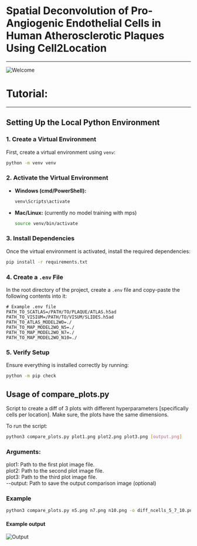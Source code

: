 # Spatial Deconvolution of Pro-Angiogenic Endothelial Cells in Human Atherosclerotic Plaques Using Cell2Location

---

![Welcome](https://github.com/user-attachments/assets/691aa3ec-b420-4ce6-ad26-b637c7683f3e)
# Tutorial:
---

## Setting Up the Local Python Environment

### 1. Create a Virtual Environment
First, create a virtual environment using `venv`:

```sh
python -m venv venv
```

### 2. Activate the Virtual Environment
- **Windows (cmd/PowerShell):**
  ```sh
  venv\Scripts\activate
  ```
- **Mac/Linux:** (currently no model training with mps)
  ```sh
  source venv/bin/activate
  ```

### 3. Install Dependencies
Once the virtual environment is activated, install the required dependencies:

```sh
pip install -r requirements.txt
```

### 4. Create a `.env` File
In the root directory of the project, create a `.env` file and copy-paste the following contents into it:

```
# Example .env file
PATH_TO_SCATLAS=/PATH/TO/PLAQUE/ATLAS.h5ad
PATH_TO_VISIUM=/PATH/TO/VISUM/SLIDES.h5ad
PATH_TO_ATLAS_MODEL2WO=./
PATH_TO_MAP_MODEL2WO_N5=./
PATH_TO_MAP_MODEL2WO_N7=./
PATH_TO_MAP_MODEL2WO_N10=./
```

### 5. Verify Setup
Ensure everything is installed correctly by running:

```sh
python -m pip check
```

## Usage of compare_plots.py
Script to create a diff of 3 plots with different hyperparameters [specifically cells per location]. Make sure, the plots have the same dimensions.

To run the script:
```sh
python3 compare_plots.py plot1.png plot2.png plot3.png [output.png]
```

### Arguments:
plot1: Path to the first plot image file. \
plot2: Path to the second plot image file. \
plot3: Path to the third plot image file. \
--output: Path to save the output comparison image (optional)

### Example
```sh
python3 compare_plots.py n5.png n7.png n10.png -o diff_ncells_5_7_10.png
```
#### Example output
![Output](https://github.com/user-attachments/assets/e6237cdf-c1c6-477d-a229-453649067843)

